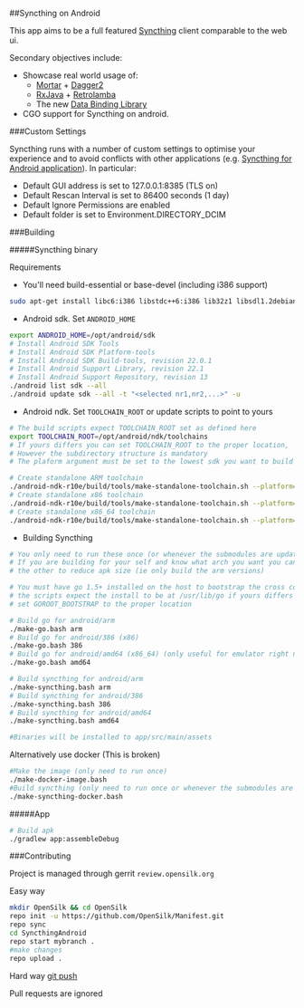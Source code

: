 ##Syncthing on Android

This app aims to be a full featured [Syncthing](https://syncthing.net/) client comparable to the web ui.

Secondary objectives include:

* Showcase real world usage of:
  * [Mortar](https://github.com/square/mortar) + [Dagger2](https://github.com/google/dagger)
  * [RxJava](https://github.com/ReactiveX/RxJava) + [Retrolamba](https://github.com/orfjackal/retrolambda)
  * The new [Data Binding Library](https://developer.android.com/tools/data-binding/guide.html)
* CGO support for Syncthing on android.

###Custom Settings

Syncthing runs with a number of custom settings to optimise your experience and to avoid conflicts with other applications (e.g. [Syncthing for Android application](https://github.com/syncthing/syncthing-android)). In particular:
  - Default GUI address is set to 127.0.0.1:8385 (TLS on)
  - Default Rescan Interval is set to 86400 seconds (1 day)
  - Default Ignore Permissions are enabled
  - Default folder is set to Environment.DIRECTORY_DCIM

###Building

#####Syncthing binary

Requirements

* You'll need build-essential or base-devel (including i386 support)

```bash
sudo apt-get install libc6:i386 libstdc++6:i386 lib32z1 libsdl1.2debian:i386
```

* Android sdk. Set `ANDROID_HOME`

```bash
export ANDROID_HOME=/opt/android/sdk
# Install Android SDK Tools
# Install Android SDK Platform-tools
# Install Android SDK Build-tools, revision 22.0.1
# Install Android Support Library, revision 22.1
# Install Android Support Repository, revision 13
./android list sdk --all
./android update sdk --all -t "<selected nr1,nr2,...>" -u
```

* Android ndk. Set `TOOLCHAIN_ROOT` or update scripts to point to yours

```bash
# The build scripts expect TOOLCHAIN_ROOT set as defined here
export TOOLCHAIN_ROOT=/opt/android/ndk/toolchains
# If yours differs you can set TOOLCHAIN_ROOT to the proper location,
# However the subdirectory structure is mandatory
# The plaform argument must be set to the lowest sdk you want to build for (16 is lowest supported by app)

# Create standalone ARM toolchain
./android-ndk-r10e/build/tools/make-standalone-toolchain.sh --platform=android-16 --arch=arm --install-dir=$TOOLCHAIN_ROOT/arm
# Create standalone x86 toolchain
./android-ndk-r10e/build/tools/make-standalone-toolchain.sh --platform=android-16 --arch=x86  --install-dir=$TOOLCHAIN_ROOT/386
# Create standalone x86_64 toolchain
./android-ndk-r10e/build/tools/make-standalone-toolchain.sh --platform=android-21 --arch=x86_64  --install-dir=$TOOLCHAIN_ROOT/amd64
```

* Building Syncthing

```bash
# You only need to run these once (or whenever the submodules are updated)
# If you are building for your self and know what arch you want you can omit
# the other to reduce apk size (ie only build the arm versions)

# You must have go 1.5+ installed on the host to bootstrap the cross compilation
# the scripts expect the install to be at /usr/lib/go if yours differs you can
# set GOROOT_BOOTSTRAP to the proper location

# Build go for android/arm
./make-go.bash arm
# Build go for android/386 (x86)
./make-go.bash 386
# Build go for android/amd64 (x86_64) (only useful for emulator right now)
./make-go.bash amd64

# Build syncthing for android/arm
./make-syncthing.bash arm
# Build syncthing for android/386
./make-syncthing.bash 386
# Build syncthing for android/amd64
./make-syncthing.bash amd64

#Binaries will be installed to app/src/main/assets

```

Alternatively use docker (This is broken)

```bash
#Make the image (only need to run once)
./make-docker-image.bash
#Build syncthing (only need to run once or whenever the submodules are updated)
./make-syncthing-docker.bash
```

#####App

```bash
# Build apk
./gradlew app:assembleDebug
```

###Contributing

Project is managed through gerrit `review.opensilk.org`

Easy way

```bash
mkdir OpenSilk && cd OpenSilk
repo init -u https://github.com/OpenSilk/Manifest.git
repo sync
cd SyncthingAndroid
repo start mybranch .
#make changes
repo upload .
```

Hard way
[git push](https://gerrit-review.googlesource.com/Documentation/user-upload.html#_git_push)

Pull requests are ignored
